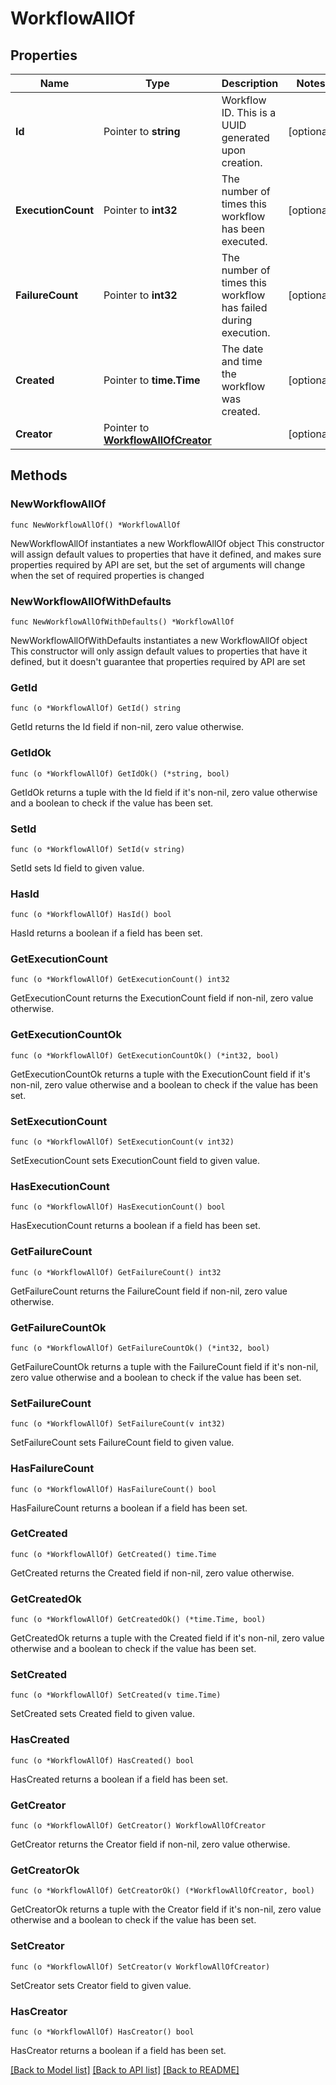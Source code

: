 # WorkflowAllOf

## Properties

Name | Type | Description | Notes
------------ | ------------- | ------------- | -------------
**Id** | Pointer to **string** | Workflow ID. This is a UUID generated upon creation. | [optional] 
**ExecutionCount** | Pointer to **int32** | The number of times this workflow has been executed. | [optional] 
**FailureCount** | Pointer to **int32** | The number of times this workflow has failed during execution. | [optional] 
**Created** | Pointer to **time.Time** | The date and time the workflow was created. | [optional] 
**Creator** | Pointer to [**WorkflowAllOfCreator**](WorkflowAllOfCreator.md) |  | [optional] 

## Methods

### NewWorkflowAllOf

`func NewWorkflowAllOf() *WorkflowAllOf`

NewWorkflowAllOf instantiates a new WorkflowAllOf object
This constructor will assign default values to properties that have it defined,
and makes sure properties required by API are set, but the set of arguments
will change when the set of required properties is changed

### NewWorkflowAllOfWithDefaults

`func NewWorkflowAllOfWithDefaults() *WorkflowAllOf`

NewWorkflowAllOfWithDefaults instantiates a new WorkflowAllOf object
This constructor will only assign default values to properties that have it defined,
but it doesn't guarantee that properties required by API are set

### GetId

`func (o *WorkflowAllOf) GetId() string`

GetId returns the Id field if non-nil, zero value otherwise.

### GetIdOk

`func (o *WorkflowAllOf) GetIdOk() (*string, bool)`

GetIdOk returns a tuple with the Id field if it's non-nil, zero value otherwise
and a boolean to check if the value has been set.

### SetId

`func (o *WorkflowAllOf) SetId(v string)`

SetId sets Id field to given value.

### HasId

`func (o *WorkflowAllOf) HasId() bool`

HasId returns a boolean if a field has been set.

### GetExecutionCount

`func (o *WorkflowAllOf) GetExecutionCount() int32`

GetExecutionCount returns the ExecutionCount field if non-nil, zero value otherwise.

### GetExecutionCountOk

`func (o *WorkflowAllOf) GetExecutionCountOk() (*int32, bool)`

GetExecutionCountOk returns a tuple with the ExecutionCount field if it's non-nil, zero value otherwise
and a boolean to check if the value has been set.

### SetExecutionCount

`func (o *WorkflowAllOf) SetExecutionCount(v int32)`

SetExecutionCount sets ExecutionCount field to given value.

### HasExecutionCount

`func (o *WorkflowAllOf) HasExecutionCount() bool`

HasExecutionCount returns a boolean if a field has been set.

### GetFailureCount

`func (o *WorkflowAllOf) GetFailureCount() int32`

GetFailureCount returns the FailureCount field if non-nil, zero value otherwise.

### GetFailureCountOk

`func (o *WorkflowAllOf) GetFailureCountOk() (*int32, bool)`

GetFailureCountOk returns a tuple with the FailureCount field if it's non-nil, zero value otherwise
and a boolean to check if the value has been set.

### SetFailureCount

`func (o *WorkflowAllOf) SetFailureCount(v int32)`

SetFailureCount sets FailureCount field to given value.

### HasFailureCount

`func (o *WorkflowAllOf) HasFailureCount() bool`

HasFailureCount returns a boolean if a field has been set.

### GetCreated

`func (o *WorkflowAllOf) GetCreated() time.Time`

GetCreated returns the Created field if non-nil, zero value otherwise.

### GetCreatedOk

`func (o *WorkflowAllOf) GetCreatedOk() (*time.Time, bool)`

GetCreatedOk returns a tuple with the Created field if it's non-nil, zero value otherwise
and a boolean to check if the value has been set.

### SetCreated

`func (o *WorkflowAllOf) SetCreated(v time.Time)`

SetCreated sets Created field to given value.

### HasCreated

`func (o *WorkflowAllOf) HasCreated() bool`

HasCreated returns a boolean if a field has been set.

### GetCreator

`func (o *WorkflowAllOf) GetCreator() WorkflowAllOfCreator`

GetCreator returns the Creator field if non-nil, zero value otherwise.

### GetCreatorOk

`func (o *WorkflowAllOf) GetCreatorOk() (*WorkflowAllOfCreator, bool)`

GetCreatorOk returns a tuple with the Creator field if it's non-nil, zero value otherwise
and a boolean to check if the value has been set.

### SetCreator

`func (o *WorkflowAllOf) SetCreator(v WorkflowAllOfCreator)`

SetCreator sets Creator field to given value.

### HasCreator

`func (o *WorkflowAllOf) HasCreator() bool`

HasCreator returns a boolean if a field has been set.


[[Back to Model list]](../README.md#documentation-for-models) [[Back to API list]](../README.md#documentation-for-api-endpoints) [[Back to README]](../README.md)


